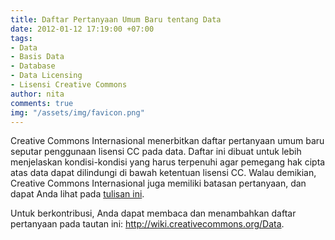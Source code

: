 ```yaml
---
title: Daftar Pertanyaan Umum Baru tentang Data
date: 2012-01-12 17:19:00 +07:00
tags:
- Data
- Basis Data
- Database
- Data Licensing
- Lisensi Creative Commons
author: nita
comments: true
img: "/assets/img/favicon.png"
---
```


Creative Commons Internasional menerbitkan daftar pertanyaan umum baru seputar penggunaan lisensi CC pada data. Daftar ini dibuat untuk lebih menjelaskan kondisi-kondisi yang harus terpenuhi agar pemegang hak cipta atas data dapat dilindungi di bawah ketentuan lisensi CC. Walau demikian, Creative Commons Internasional juga memiliki batasan pertanyaan, dan dapat Anda lihat pada [tulisan ini](http://creativecommons.org/weblog/entry/31244).

Untuk berkontribusi, Anda dapat membaca dan menambahkan daftar pertanyaan pada tautan ini: http://wiki.creativecommons.org/Data.
